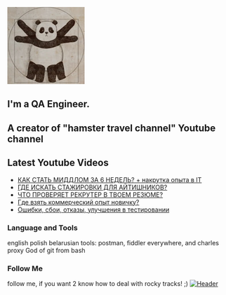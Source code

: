 [![Header](https://github.com/Bajnou/Alexey/blob/main/assets/pnd.png)](https://www.youtube.com/user/Stanleyxxl/)
## I'm a QA Engineer. 
## A creator of "hamster travel channel" Youtube channel 

## Latest Youtube Videos

<!-- YOUTUBE:START -->
- [КАК СТАТЬ МИДДЛОМ ЗА 6 НЕДЕЛЬ? + накрутка опыта в IT](https://www.youtube.com/watch?v=bUBTrHmJ2t0)
- [ГДЕ ИСКАТЬ СТАЖИРОВКИ ДЛЯ АЙТИШНИКОВ?](https://www.youtube.com/watch?v=PsP-Bgga4Is)
- [ЧТО ПРОВЕРЯЕТ РЕКРУТЕР В ТВОЕМ РЕЗЮМЕ?](https://www.youtube.com/watch?v=20sqlQSdye4)
- [Где взять коммерческий опыт новичку?](https://www.youtube.com/watch?v=F1GFPXUj6wo)
- [Ошибки, сбои, отказы, улучшения в тестировании](https://www.youtube.com/watch?v=p4SwlO9XDH0)
<!-- YOUTUBE:END -->

### Language and Tools
english
polish
belarusian
tools: postman, fiddler everywhere, and charles proxy
God of git from bash

### Follow Me
follow me, if you want 2 know how to deal with rocky tracks! ;)
[![Header](https://img.shields.io/badge/Youtube-090909?style=for-the-badge&logo=youtube&logoColor=f70000)](https://www.youtube.com/user/Stanleyxxl?sub_confirmation=1)
